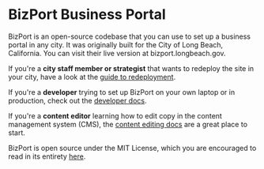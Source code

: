 # BizPort Business Portal

BizPort is an open-source codebase that you can use to set up a business portal in any city. It was originally built for the City of Long Beach, California. You can visit their live version at bizport.longbeach.gov.

If you're a **city staff member or strategist** that wants to redeploy the site in your city, have a look at the [guide to redeployment](https://github.com/activeadmin/activeadmin/blob/master/docs/REDEPLOYMENT.md).

If you're a **developer** trying to set up BizPort on your own laptop or in production, check out the [developer docs](https://github.com/activeadmin/activeadmin/blob/master/docs/DEVELOPER_SETUP.md).

If you're a **content editor** learning how to edit copy in the content management system (CMS), the [content editing docs](https://github.com/activeadmin/activeadmin/blob/master/docs/EDITING.md) are a great place to start.

BizPort is open source under the MIT License, which you are encouraged to read in its entirety [here](https://github.com/activeadmin/activeadmin/blob/master/LICENSE.md).
